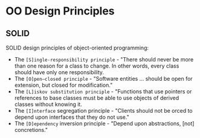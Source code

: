 # OO Design Principles

## SOLID

SOLID design principles of object-oriented programming:

- The `[S]ingle-responsibility principle` - "There should never be more than one reason for a class to change. In other words, every class should have only one responsibility.
- The `[O]pen–closed principle` - "Software entities ... should be open for extension, but closed for modification."
- The `[L]iskov substitution principle` - "Functions that use pointers or references to base classes must be able to use objects of derived classes without knowing it.
- The `[I]nterface` segregation principle - "Clients should not be orced to depend upon interfaces that they do not use."
- The `[D]ependency` inversion principle - "Depend upon abstractions, [not] concretions."
